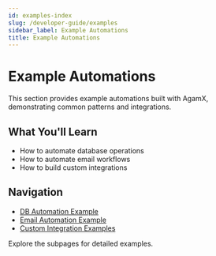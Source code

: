 ```yaml
---
id: examples-index
slug: /developer-guide/examples
sidebar_label: Example Automations
title: Example Automations
---
```


# Example Automations

This section provides example automations built with AgamX, demonstrating common patterns and integrations.

## What You'll Learn
- How to automate database operations
- How to automate email workflows
- How to build custom integrations

## Navigation
- [DB Automation Example](db-automation.md)
- [Email Automation Example](email-automation.md)
- [Custom Integration Examples](custom-integrations.md)

Explore the subpages for detailed examples. 